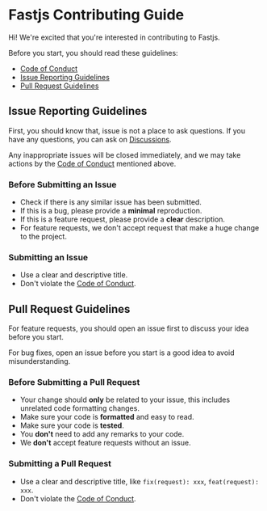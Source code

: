 # Fastjs Contributing Guide

Hi! We're excited that you're interested in contributing to Fastjs.

Before you start, you should read these guidelines:

- [Code of Conduct](https://docs.fastjs.cc/other/code-of-conduct.html)
- [Issue Reporting Guidelines](https://github.com/fastjs-team/fastjs-next/blob/main/.github/contributing.md#issue-reporting-guidelines)
- [Pull Request Guidelines](https://github.com/fastjs-team/fastjs-next/blob/main/.github/contributing.md#pull-request-guidelines)

## Issue Reporting Guidelines

First, you should know that, issue is not a place to ask questions. If you have any questions, you can ask on [Discussions](https://github.com/fastjs-team/fastjs-next/discussions).

Any inappropriate issues will be closed immediately, and we may take actions by the [Code of Conduct](https://docs.fastjs.cc/other/code-of-conduct.html) mentioned above.

### Before Submitting an Issue

- Check if there is any similar issue has been submitted.
- If this is a bug, please provide a **minimal** reproduction.
- If this is a feature request, please provide a **clear** description.
- For feature requests, we don't accept request that make a huge change to the project.

### Submitting an Issue

- Use a clear and descriptive title.
- Don't violate the [Code of Conduct](https://docs.fastjs.cc/other/code-of-conduct.html).

## Pull Request Guidelines

For feature requests, you should open an issue first to discuss your idea before you start.

For bug fixes, open an issue before you start is a good idea to avoid misunderstanding.

### Before Submitting a Pull Request

- Your change should **only** be related to your issue, this includes unrelated code formatting changes.
- Make sure your code is **formatted** and easy to read.
- Make sure your code is **tested**.
- You **don't** need to add any remarks to your code.
- We **don't** accept feature requests without an issue.

### Submitting a Pull Request

- Use a clear and descriptive title, like `fix(request): xxx`, `feat(request): xxx`.
- Don't violate the [Code of Conduct](https://docs.fastjs.cc/other/code-of-conduct.html).